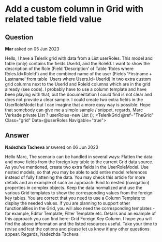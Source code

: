 # Add a custom column in Grid with related table field value

## Question

**Mar** asked on 05 Jun 2023

Hello, I have a Telerik grid with data from a List<UserRoleModel> userRoles. This model and table (only) contains the fields UserId, and the RoleId. I want to show the description of the Role (Field 'Description' of Table 'Roles where Roles.Id=RoleId') and the combined name of the user (Fields 'Firstname + Lastname' from table 'Users where Users.Id=UserId) in two extra custom grid columns next to the UserId and RoleId columns which are in the grid already (see code). I probably have to use a column template and have been playing with that, but the documentation I could find is not clear and does not provide a clear sample. I could create two extra fields in the UserRoleModel but I can imagine that a more easy way is possible. Hope that somebody can give me a simple sample / snippet. regards, Marc Verkade private List <UserRoleModel>? userRoles=new List <UserRoleModel> (); <TelerikGrid @ref="TheGrid" Class="grid" Data=@userRoles Navigable="true"> <GridColumns> <GridColumn Field="@nameof(UserRoleModel.UserId)" Title="User Id" /> <GridColumn Field="@nameof(UserRoleModel.RoleId)" Title="Role Id" /> <GridColumn Field="<The field Firstname + lastname from table Users>" Title="User name" /> <GridColumn Field="<The field Description' from table Roles" Title="Role name"> </GridColumns> </TelerikGrid>

## Answer

**Nadezhda Tacheva** answered on 06 Jun 2023

Hello Marc, The scenario can be handled in several ways: Flatten the data and move fields from the foreign key table to the current Grid data source. As you've mentioned, create two extra fields in the UserRoleModel. Use nested models, so that you may be able to add entire model references instead of fully flattening the data. You may check this article for more details and an example of such an approach: Bind to nested (navigation) properties in complex objects. Keep the data normalized and use the various Grid templates to show the corresponding values from the foreign key tables. You are correct that you need to use a Column Template to display the needed values. If you are planning to support other functionalities in the Grid, you will also need the corresponding templates - for example, Editor Template, Filter Template etc. Details and an example of this approach you can find here: Grid Foreign Key Column. I hope you will find the above information and the listed resources useful. Take your time to revise and test the options and please let us know if any other questions appear. Regards, Nadezhda Tacheva

